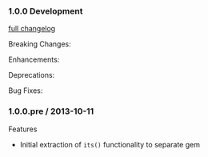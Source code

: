 ### 1.0.0 Development
[full changelog](http://github.com/rspec/rspec-its/compare/v1.0.0.pre...master)

Breaking Changes:


Enhancements:


Deprecations:


Bug Fixes:


### 1.0.0.pre / 2013-10-11

Features

* Initial extraction of `its()` functionality to separate gem

